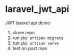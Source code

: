 # laravel_jwt_api
JWT laravel api demo

1. clone repo
2. run `php artisan migrate`
3. run `php artisan serve`
4. test on post man
